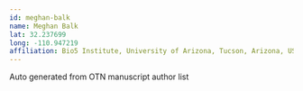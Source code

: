 ```yaml
---
id: meghan-balk
name: Meghan Balk
lat: 32.237699
long: -110.947219
affiliation: Bio5 Institute, University of Arizona, Tucson, Arizona, USA
---
```


Auto generated from OTN manuscript author list

